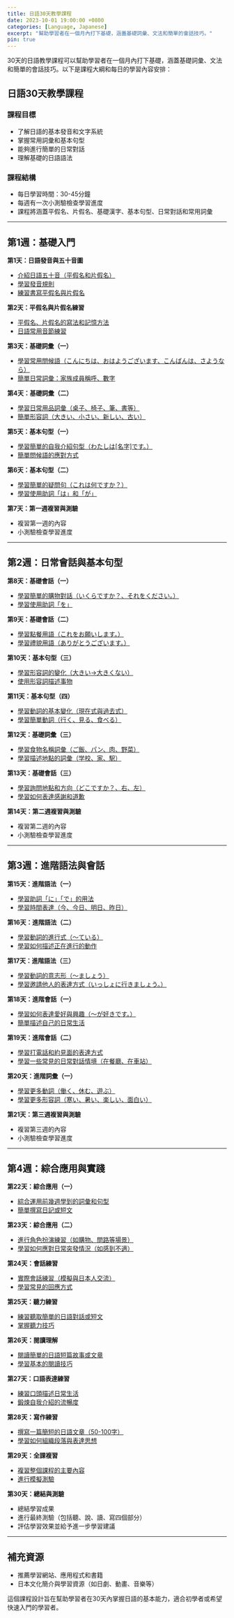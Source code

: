 ```yaml
---
title: 日語30天教學課程
date: 2023-10-01 19:00:00 +0800
categories: [Language, Japanese]
excerpt: "幫助學習者在一個月內打下基礎，涵蓋基礎詞彙、文法和簡單的會話技巧。"
pin: true
---
```


30天的日語教學課程可以幫助學習者在一個月內打下基礎，涵蓋基礎詞彙、文法和簡單的會話技巧。以下是課程大綱和每日的學習內容安排：

## 日語30天教學課程

### **課程目標**
- 了解日語的基本發音和文字系統
- 掌握常用詞彙和基本句型
- 能夠進行簡單的日常對話
- 理解基礎的日語語法

### **課程結構**
- 每日學習時間：30-45分鐘
- 每週有一次小測驗檢查學習進度
- 課程將涵蓋平假名、片假名、基礎漢字、基本句型、日常對話和常用詞彙

---

## **第1週：基礎入門**

**第1天：日語發音與五十音圖**
- [介紹日語五十音（平假名和片假名）](/posts/Japanese-Day1-1/)
- [學習發音規則](/posts/Japanese-Day1-2/)
- [練習書寫平假名與片假名](/posts/Japanese-Day1-3/)

**第2天：平假名與片假名練習**
- [平假名、片假名的寫法和記憶方法](/posts/Japanese-Day2-1/)
- [日語常用音節練習](/posts/Japanese-Day2-2/)

**第3天：基礎詞彙（一）**
- [學習常用問候語（こんにちは、おはようございます、こんばんは、さようなら）](/posts/Japanese-Day3-1/)
- [簡單日常詞彙：家族成員稱呼、數字](/posts/Japanese-Day3-2/)

**第4天：基礎詞彙（二）**
- [學習日常用品詞彙（桌子、椅子、筆、書等）](/posts/Japanese-Day4-1/)
- [簡單形容詞（大きい、小さい、新しい、古い）](/posts/Japanese-Day4-2/)

**第5天：基本句型（一）**
- [學習簡單的自我介紹句型（わたしは[名字]です。）](/posts/Japanese-Day5-1/)
- [簡單問候語的應對方式](/posts/Japanese-Day5-2/)

**第6天：基本句型（二）**
- [學習簡單的疑問句（これは何ですか？）](/posts/Japanese-Day6-1/)
- [學習使用助詞「は」和「が」](/posts/Japanese-Day6-2/)

**第7天：第一週複習與測驗**
- 複習第一週的內容
- 小測驗檢查學習進度

---

## **第2週：日常會話與基本句型**

**第8天：基礎會話（一）**
- [學習簡單的購物對話（いくらですか？、それをください。）](/posts/Japanese-Day8-1/)
- [學習使用助詞「を」](/posts/Japanese-Day8-2/)

**第9天：基礎會話（二）**
- [學習點餐用語（これをお願いします。）](/posts/Japanese-Day9-1/)
- [學習禮貌用語（ありがとうございます。）](/posts/Japanese-Day9-2/)

**第10天：基本句型（三）**
- [學習形容詞的變化（大きい→大きくない）](/posts/Japanese-Day10-1/)
- [使用形容詞描述事物](/posts/Japanese-Day10-2/)

**第11天：基本句型（四）**
- [學習動詞的基本變化（現在式與過去式）](/posts/Japanese-Day11-1/)
- [學習簡單動詞（行く、見る、食べる）](/posts/Japanese-Day11-2/)

**第12天：基礎詞彙（三）**
- [學習食物名稱詞彙（ご飯、パン、肉、野菜）](/posts/Japanese-Day12-1/)
- [學習描述地點的詞彙（学校、家、駅）](/posts/Japanese-Day12-2/)

**第13天：基礎會話（三）**
- [學習詢問地點和方向（どこですか？、右、左）](/posts/Japanese-Day13-1/)
- [學習如何表達感謝和道歉](/posts/Japanese-Day13-2/)

**第14天：第二週複習與測驗**
- 複習第二週的內容
- 小測驗檢查學習進度

---

## **第3週：進階語法與會話**

**第15天：進階語法（一）**
- [學習助詞「に」「で」的用法](/posts/Japanese-Day15-1/)
- [學習時間表達（今、今日、明日、昨日）](/posts/Japanese-Day15-2/)

**第16天：進階語法（二）**
- [學習動詞的進行式（〜ている）](/posts/Japanese-Day16-1/)
- [學習如何描述正在進行的動作](/posts/Japanese-Day16-2/)

**第17天：進階語法（三）**
- [學習動詞的意志形（〜ましょう）](/posts/Japanese-Day17-1/)
- [學習邀請他人的表達方式（いっしょに行きましょう。）](/posts/Japanese-Day17-2/)

**第18天：進階會話（一）**
- [學習如何表達愛好與興趣（〜が好きです。）](/posts/Japanese-Day18-1/)
- [簡單描述自己的日常生活](/posts/Japanese-Day18-2/)

**第19天：進階會話（二）**
- [學習打電話和約見面的表達方式](/posts/Japanese-Day19-1/)
- [學習一些常見的日常對話情境（在餐廳、在車站）](/posts/Japanese-Day19-2/)

**第20天：進階詞彙（一）**
- [學習更多動詞（働く、休む、遊ぶ）](/posts/Japanese-Day20-1/)
- [學習更多形容詞（寒い、暑い、楽しい、面白い）](/posts/Japanese-Day20-2/)

**第21天：第三週複習與測驗**
- 複習第三週的內容
- 小測驗檢查學習進度

---

## **第4週：綜合應用與實踐**

**第22天：綜合應用（一）**
- [綜合運用前幾週學到的詞彙和句型](/posts/Japanese-Day22-1/)
- [簡單撰寫日記或短文](/posts/Japanese-Day22-2/)

**第23天：綜合應用（二）**
- [進行角色扮演練習（如購物、問路等場景）](/posts/Japanese-Day23-1/)
- [學習如何應對日常突發情況（如感到不適）](/posts/Japanese-Day23-2/)

**第24天：會話練習**
- [實際會話練習（模擬與日本人交流）](/posts/Japanese-Day24-1/)
- [學習常見的回應方式](/posts/Japanese-Day24-2/)

**第25天：聽力練習**
- [練習聽取簡單的日語對話或短文](/posts/Japanese-Day25-1/)
- [掌握聽力技巧](/posts/Japanese-Day25-2/)

**第26天：閱讀理解**
- [閱讀簡單的日語短篇故事或文章](/posts/Japanese-Day26-1/)
- [學習基本的閱讀技巧](/posts/Japanese-Day26-2/)

**第27天：口語表達練習**
- [練習口頭描述日常生活](/posts/Japanese-Day27-1/)
- [鍛煉自我介紹的流暢度](/posts/Japanese-Day27-2/)

**第28天：寫作練習**
- [撰寫一篇簡短的日語文章（50-100字）](/posts/Japanese-Day28-1/)
- [學習如何組織段落與表達思想](/posts/Japanese-Day28-2/)

**第29天：全課複習**
- [複習整個課程的主要內容](/posts/Japanese-Day29-1/)
- [進行模擬測驗](/posts/Japanese-Day29-2/)

**第30天：總結與測驗**
- 總結學習成果
- 進行最終測驗（包括聽、說、讀、寫四個部分）
- 評估學習效果並給予進一步學習建議

---

## **補充資源**
- 推薦學習網站、應用程式和書籍
- 日本文化簡介與學習資源（如日劇、動畫、音樂等）

這個課程設計旨在幫助學習者在30天內掌握日語的基本能力，適合初學者或希望快速入門的學習者。
